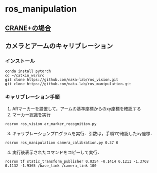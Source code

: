 # ros_manipulation

## [CRANE+の場合](READE_CRANE+.md)

## カメラとアームのキャリブレーション
### インストール
```
conda install pytorch
cd ~/catkin_ws/src
git clone https://github.com/naka-lab/ros_vision.git
git clone https://github.com/naka-lab/ros_manipulation.git
```

### キャリブレーション手順
1. ARマーカーを設置して，アームの基準座標からのxy座標を確認する
2. マーカー認識を実行
```
rosrun ros_vision ar_marker_recognition.py 
```
3. キャリブレーションプログラムを実行．引数は，手順1で確認したxy座標．
```
rosrun ros_manipulation camera_calibration.py 0.37 0
```
4. 実行後表示されたコマンドをコピーして実行．
```
rosrun tf static_transform_publisher 0.0354 -0.1414 0.1211 -1.3768 0.1132 -1.9365 /base_link /camera_link 100
```
